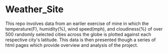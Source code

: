 # Weather_Site

This repo involves data from an earlier exercise of mine in which the temperature(F), humidity(%), wind speed(mph), and cloudiness(%) of over 500 randomly selected cities across the globe is plotted against each respective city's latitude. This data is then presented though a series of html pages which provide overview and analysis of the project.